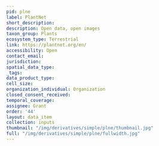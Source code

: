 ```yaml
---
pid: plne
label: PlantNet
short_description: 
description: Open data, open images
taxon_group: Plants
ecosystem_type: Terrestrial
link: https://plantnet.org/en/
accessibility: Open
contact_email: 
jurisdiction: 
spatial_data_type: 
_tags: 
data_product_type: 
cell_size: 
organization_individual: Organization
closed_consent_received: 
temporal_coverage: 
assignee: Grant
order: '44'
layout: data_item
collection: inputs
thumbnail: "/img/derivatives/simple/plne/thumbnail.jpg"
full: "/img/derivatives/simple/plne/fullwidth.jpg"
---
```

